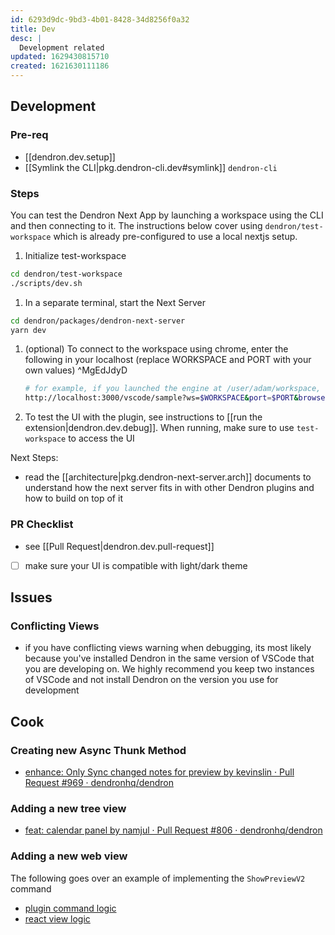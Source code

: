 ```yaml
---
id: 6293d9dc-9bd3-4b01-8428-34d8256f0a32
title: Dev
desc: |
  Development related
updated: 1629430815710
created: 1621630111186
---
```


## Development

### Pre-req
- [[dendron.dev.setup]]
- [[Symlink the CLI|pkg.dendron-cli.dev#symlink]] `dendron-cli`

### Steps

You can test the Dendron Next App by launching a workspace using the CLI and then connecting to it. The instructions below cover using `dendron/test-workspace` which is already pre-configured to use a local nextjs setup.
1. Initialize test-workspace
  ```sh
  cd dendron/test-workspace
  ./scripts/dev.sh
  ```
1. In a separate terminal, start the Next Server
  ```sh
  cd dendron/packages/dendron-next-server
  yarn dev
  ```
1. (optional) To connect to the workspace using chrome, enter the following in your localhost (replace WORKSPACE and PORT with your own values) ^MgEdJdyD
   ```sh
   # for example, if you launched the engine at /user/adam/workspace, WORKSPACE should equal /user/adam/workspace
   http://localhost:3000/vscode/sample?ws=$WORKSPACE&port=$PORT&browser=1
   ```
1. To test the UI with the plugin, see instructions to [[run the extension|dendron.dev.debug]]. When running, make sure to use `test-workspace` to access the UI

Next Steps:
- read the [[architecture|pkg.dendron-next-server.arch]] documents to understand how the next server fits in with other Dendron plugins and how to build on top of it

### PR Checklist
- see [[Pull Request|dendron.dev.pull-request]]
- [ ] make sure your UI is compatible with light/dark theme 


## Issues

### Conflicting Views
- if you have conflicting views warning when debugging, its most likely because you've installed Dendron in the same version of VSCode that you are developing on. We highly recommend you keep two instances of VSCode and not install Dendron on the version you use for development


## Cook

### Creating new Async Thunk Method
- [enhance: Only Sync changed notes for preview by kevinslin · Pull Request #969 · dendronhq/dendron](https://github.com/dendronhq/dendron/pull/969)

### Adding a new tree view
- [feat: calendar panel by namjul · Pull Request #806 · dendronhq/dendron](https://github.com/dendronhq/dendron/pull/806#discussion_r649103042)


### Adding a new web view

The following goes over an example of implementing the `ShowPreviewV2` command
- [plugin command logic](https://github.com/dendronhq/dendron/blob/release/0.54/packages/plugin-core/src/commands/ShowPreviewV2.ts#L81:L81)
- [react view logic](https://github.com/dendronhq/dendron/blob/release/0.54/packages/dendron-next-server/pages/vscode/note-preview.tsx#L207:L207)
